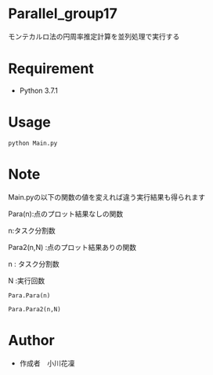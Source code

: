 # Parallel_group17

モンテカルロ法の円周率推定計算を並列処理で実行する

 
# Requirement
  
* Python 3.7.1
 
# Usage
```
python Main.py
```

# Note
 
Main.pyの以下の関数の値を変えれば違う実行結果も得られます

Para(n):点のプロット結果なしの関数

n:タスク分割数 

Para2(n,N)  :点のプロット結果ありの関数

n           : タスク分割数 

N           :実行回数

```
Para.Para(n)

Para.Para2(n,N)
```
 
# Author

 
* 作成者　小川花凜


